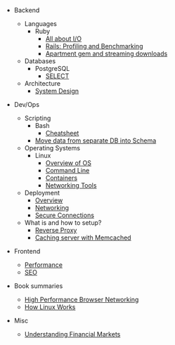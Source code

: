 - Backend
  - Languages
    - Ruby
      - [All about I/O](docs/ruby/io.md)
      - [Rails: Profiling and Benchmarking](docs/performance/rails.md)
      - [Apartment gem and streaming downloads](docs/multitenancy/apartment-and-streaming.md)
  - Databases
    - PostgreSQL
      - [SELECT](docs/sql/select.md)
  - Architecture
    - [System Design](docs/cast_notes/system_design.md)

- Dev/Ops
  - Scripting
    - Bash
      - [Cheatsheet](docs/bash/cheatsheet.md)
    - [Move data from separate DB into Schema](docs/multitenancy/db-to-schema-move.md)
  - Operating Systems
    - Linux
      - [Overview of OS](docs/linux/overview-of-os.md)
      - [Command Line](docs/linux/command-line.md)
      - [Containers](docs/linux/containers.md)
      - [Networking Tools](docs/linux/networking.md)
  - Deployment
    - [Overview](docs/deployment/birdseye.md)
    - [Networking](docs/deployment/networking.md)
    - [Secure Connections](docs/deployment/secure_connections.md)
  - What is and how to setup?
    - [Reverse Proxy](docs/what_is_and_how_to/reverse_proxy.md)
    - [Caching server with Memcached](docs/what_is_and_how_to/caching_server.md)

- Frontend
  - [Performance](docs/performance/frontend.md)
  - [SEO](docs/cast_notes/seo.md)

- Book summaries
  - [High Performance Browser Networking](docs/books/high-performance-browser-networking.md)
  - [How Linux Works](docs/books/how-linux-works.md)

- Misc
  - [Understanding Financial Markets](docs/coursera/understanding-financial-markets.md)